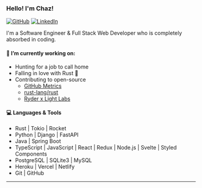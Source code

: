 ### Hello! I'm Chaz!

[![GitHub](https://img.shields.io/badge/-Github-000?style=flat&logo=Github&logoColor=white)](https://github.com/chazkiker2)
[![LinkedIn](https://img.shields.io/badge/-LinkedIn-blue?style=flat&logo=Linkedin&logoColor=white)](https://www.linkedin.com/in/chaz-kiker/)

I'm a Software Engineer & Full Stack Web Developer who is completely absorbed in coding.

<!--
I just recently graduated from <a href="https://lambdaschool.com/">Lambda School</a>
-->

#### 🌱 I’m currently working on:
 - Hunting for a job to call home 
 - Falling in love with Rust 🦀
 - Contributing to open-source
   - [GitHub Metrics](https://github.com/optopodi/optopodi)
   - [rust-lang/rust](https://github.com/rust-lang/rust)
   - [Ryder x Light Labs](https://github.com/Light-Labs) 
     <!--
     — See our [Github Org](https://github.com/Light-Labs)\
     Ryder is an evolving open-source ecosystem revolving around a modern cryptocurrency hardware wallet that protects each user's digital identity and cryptocurrencies
     -->
  
<!-- Gathering some open-source health style metrics about Github projects to monitor open-source communities -->

#### :computer: Languages & Tools

- Rust | Tokio | Rocket
- Python | Django | FastAPI
- Java | Spring Boot
- TypeScript | JavaScript | React | Redux | Node.js | Svelte | Styled Components
- PostgreSQL | SQLite3 | MySQL
- Heroku | Vercel | Netlify
- Git | GitHub

---
